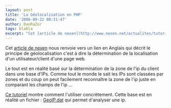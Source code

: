 ```yaml
---
layout: post
title: 'La Géolocalisation en PHP'
date: '2006-09-22 08:31:47'
author: DanRaZor
tags: blabla
excerpt: "Cet [article de nexen](http://www.nexen.net/actualites/tutorial/geolocalisation_en_php.php) nous renvoie vers un lien en Anglais qui décrit le principe de géolocalisation   c'est à dire la détermination de la localisation d'un utilisateur/client d'une page web.  \n  \nLe tout est en réalité basé sur la détermination de la zone de l'ip du client dans      …"
---
```


Cet [article de nexen](http://www.nexen.net/actualites/tutorial/geolocalisation_en_php.php) nous renvoie vers un lien en Anglais qui décrit le principe de géolocalisation   c'est à dire la détermination de la localisation d'un utilisateur/client d'une page web.

Le tout est en réalité basé sur la détermination de la zone de l'ip du client dans une base d'IPs.   Comme tout le monde le sait les IPs sont classées par zones et du coup on peut facilement reconnaître   la zone de l'ip juste en comparant les champs de l'ip ...

[Ce tutoriel](http://www.phpfive.net/php-based-geo-targeting-and-localization_article42.htm) montre comment l'utiliser concrètement. Cette base est en réalité un fichier : [GeoIP.dat](http://www.maxmind.com/download/geoip/database/GeoIP.dat.gz)   qui permet d'analyser une ip.
